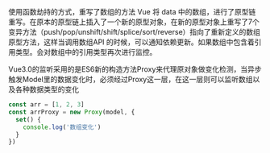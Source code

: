 使用函数劫持的方式，重写了数组的方法
Vue 将 data 中的数组，进行了原型链重写。在原本的原型链上插入了一个新的原型对象，在新的原型对象上重写了7个变异方法（push/pop/unshift/shift/splice/sort/reverse）指向了重新定义的数组原型方法，这样当调用数组API 的时候，可以通知依赖更新。如果数组中包含着引用类型。会对数组中的引用类型再次进行监控。



Vue3.0的监听采用的是ES6新的构造方法Proxy来代理原对象做变化检测，当异步触发Model里的数据变化时，必须经过Proxy这一层，在这一层则可以监听数组以及各种数据类型的变化
```js
const arr = [1, 2, 3]
const arrProxy = new Proxy(model, {
  set() {
    console.log('数组变化')
  }
})